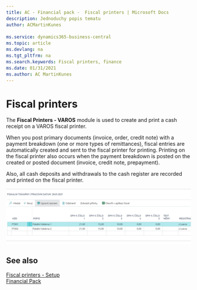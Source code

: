 ```yaml
---
title: AC - Financial pack -  Fiscal printers | Microsoft Docs
description: Jednoduchy popis tematu
author: ACMartinKunes

ms.service: dynamics365-business-central
ms.topic: article
ms.devlang: na
ms.tgt_pltfrm: na
ms.search.keywords: Fiscal printers, finance 
ms.date: 01/31/2021
ms.author: AC MartinKunes
---
```

# Fiscal printers

The **Fiscal Printers - VAROS** module is used to create and print a cash receipt on a VAROS fiscal printer.

When you post primary documents (invoice, order, credit note) with a payment breakdown (one or more types of remittances), fiscal entries are automatically created and sent to the fiscal printer for printing. Printing on the fiscal printer also occurs when the payment breakdown is posted on the created or posted document (invoice, credit note, prepayment).

Also, all cash deposits and withdrawals to the cash register are recorded and printed on the fiscal printer.

![Fiscal printers](media/fiscal_printers.png "Fiscal printers")

## See also

[Fiscal printers - Setup](ac-fiscal-printers-setup.md)  
[Financial Pack](ac-finance-pack.md)
